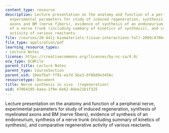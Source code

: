 ```yaml
---
content_type: resource
description: Lecture presentation on the anatomy and function of a peripheral nerve,
  experimental parameters for study of induced regeneration, synthesis of myelinated
  axons and BM (nerve fibers), evidence of synthesis of an endoneurium, synthesis
  of a nerve trunk (including summary of kinetics of synthesis), and comparative regenerative
  activity of various reactants.
file: /courses/20-441j-biomaterials-tissue-interactions-fall-2009/47064105baea1f9e6e628dee21b1f325_MIT20_441JF09_lec19_iy.pdf
file_type: application/pdf
learning_resource_types:
- Lecture Notes
license: https://creativecommons.org/licenses/by-nc-sa/4.0/
ocw_type: OCWFile
parent_title: Lecture Notes
parent_type: CourseSection
parent_uid: 10ee7baf-ff91-ea7d-5ba3-0f86d9e3456c
resourcetype: Document
title: Nerve synthesis in vivo  (regeneration)
uid: 47064105-baea-1f9e-6e62-8dee21b1f325
---
```

Lecture presentation on the anatomy and function of a peripheral nerve, experimental parameters for study of induced regeneration, synthesis of myelinated axons and BM (nerve fibers), evidence of synthesis of an endoneurium, synthesis of a nerve trunk (including summary of kinetics of synthesis), and comparative regenerative activity of various reactants.